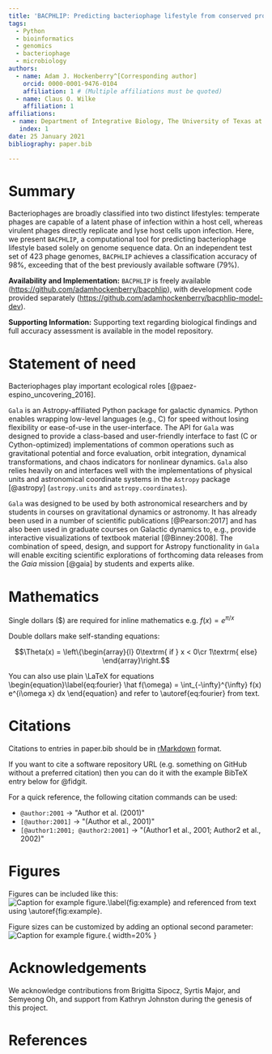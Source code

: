 ```yaml
---
title: 'BACPHLIP: Predicting bacteriophage lifestyle from conserved protein domains'
tags:
  - Python
  - bioinformatics
  - genomics
  - bacteriophage
  - microbiology
authors:
  - name: Adam J. Hockenberry^[Corresponding author]
    orcid: 0000-0001-9476-0104
    affiliation: 1 # (Multiple affiliations must be quoted)
  - name: Claus O. Wilke
    affiliation: 1
affiliations:
 - name: Department of Integrative Biology, The University of Texas at Austin
   index: 1
date: 25 January 2021
bibliography: paper.bib

---
```


# Summary
Bacteriophages are broadly classified into two distinct lifestyles: temperate
phages are capable of a latent phase of infection within a host cell, whereas
virulent phages directly replicate and lyse host cells upon infection. Here, we
present `BACPHLIP`, a computational tool for predicting bacteriophage lifestyle
based solely on genome sequence data. On an independent test set of 423 phage
genomes, `BACPHLIP` achieves a classification accuracy of 98%, exceeding that of
the best previously available software (79%). 

**Availability and Implementation:** `BACPHLIP` is freely available
(https://github.com/adamhockenberry/bacphlip), with development code provided
separately (https://github.com/adamhockenberry/bacphlip-model-dev).

**Supporting Information:** Supporting text regarding biological findings and
full accuracy assessment is available in the model repository.

# Statement of need

Bacteriophages play important ecological roles
[@paez-espino_uncovering_2016]. 




`Gala` is an Astropy-affiliated Python package for galactic dynamics. Python
enables wrapping low-level languages (e.g., C) for speed without losing
flexibility or ease-of-use in the user-interface. The API for `Gala` was
designed to provide a class-based and user-friendly interface to fast (C or
Cython-optimized) implementations of common operations such as gravitational
potential and force evaluation, orbit integration, dynamical transformations,
and chaos indicators for nonlinear dynamics. `Gala` also relies heavily on and
interfaces well with the implementations of physical units and astronomical
coordinate systems in the `Astropy` package [@astropy] (`astropy.units` and
`astropy.coordinates`).

`Gala` was designed to be used by both astronomical researchers and by
students in courses on gravitational dynamics or astronomy. It has already been
used in a number of scientific publications [@Pearson:2017] and has also been
used in graduate courses on Galactic dynamics to, e.g., provide interactive
visualizations of textbook material [@Binney:2008]. The combination of speed,
design, and support for Astropy functionality in `Gala` will enable exciting
scientific explorations of forthcoming data releases from the *Gaia* mission
[@gaia] by students and experts alike.

# Mathematics

Single dollars ($) are required for inline mathematics e.g. $f(x) = e^{\pi/x}$

Double dollars make self-standing equations:

$$\Theta(x) = \left\{\begin{array}{l}
0\textrm{ if } x < 0\cr
1\textrm{ else}
\end{array}\right.$$

You can also use plain \LaTeX for equations
\begin{equation}\label{eq:fourier}
\hat f(\omega) = \int_{-\infty}^{\infty} f(x) e^{i\omega x} dx
\end{equation}
and refer to \autoref{eq:fourier} from text.

# Citations

Citations to entries in paper.bib should be in
[rMarkdown](http://rmarkdown.rstudio.com/authoring_bibliographies_and_citations.html)
format.

If you want to cite a software repository URL (e.g. something on GitHub without a preferred
citation) then you can do it with the example BibTeX entry below for @fidgit.

For a quick reference, the following citation commands can be used:
- `@author:2001`  ->  "Author et al. (2001)"
- `[@author:2001]` -> "(Author et al., 2001)"
- `[@author1:2001; @author2:2001]` -> "(Author1 et al., 2001; Author2 et al., 2002)"

# Figures

Figures can be included like this:
![Caption for example figure.\label{fig:example}](figure.png)
and referenced from text using \autoref{fig:example}.

Figure sizes can be customized by adding an optional second parameter:
![Caption for example figure.](figure.png){ width=20% }

# Acknowledgements

We acknowledge contributions from Brigitta Sipocz, Syrtis Major, and Semyeong
Oh, and support from Kathryn Johnston during the genesis of this project.

# References
